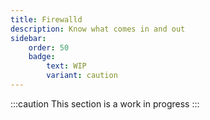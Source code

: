 ```yaml
---
title: Firewalld
description: Know what comes in and out
sidebar:
    order: 50
    badge:
        text: WIP
        variant: caution
---
```


:::caution
This section is a work in progress
:::
